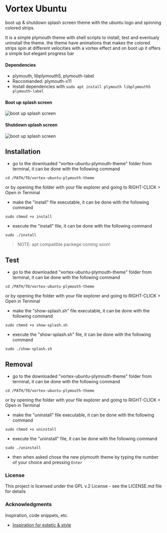 # Vortex Ubuntu

boot up &amp; shutdown splash screen theme with the ubuntu logo and spinning colored strips.

It is a simple plymouth theme with shell scripts to install, test and eventualy uninstall the theme.
the theme have animations that makes the colored strips spin at different velocities with a vortex effect and on boot up it offers a simple but elegant progress bar

#### Dependencies

* plymouth, libplymouth5, plymouth-label
* Raccomanded: plymouth-x11
* Install dependencies with `sudo apt install plymouth libplymouth5 plymouth-label`

#### Boot up splash screen
![boot up splash screen](https://i.imgur.com/saWDpPb.png)
#### Shutdown splash screen
![boot up splash screen](https://i.imgur.com/UkLr5pX.png)




## Installation



* go to the downloaded "vortex-ubuntu-plymouth-theme" folder from terminal, it can be done with the following command
```
cd /PATH/TO/vortex-ubuntu-plymouth-theme
```
or by opening the folder with your file explorer and going to RIGHT-CLICK > Open in Terminal
* make the "install" file executable, it can be done with the following command
```
sudo chmod +x install
```
* execute the "install" file, it can be done with the following command
```
sudo ./install
```

> NOTE: apt compatible packege coming soon!


## Test

* go to the downloaded "vortex-ubuntu-plymouth-theme" folder from terminal, it can be done with the following command
```
cd /PATH/TO/vortex-ubuntu-plymouth-theme
```
or by opening the folder with your file explorer and going to RIGHT-CLICK > Open in Terminal
* make the "show-splash.sh" file executable, it can be done with the following command
```
sudo chmod +x show-splash.sh
```
* execute the "show-splash.sh" file, it can be done with the following command
```
sudo ./show-splash.sh
```

## Removal

* go to the downloaded "vortex-ubuntu-plymouth-theme" folder from terminal, it can be done with the following command
```
cd /PATH/TO/vortex-ubuntu-plymouth-theme
```
or by opening the folder with your file explorer and going to RIGHT-CLICK > Open in Terminal
* make the "uninstall" file executable, it can be done with the following command
```
sudo chmod +x uninstall
```
* execute the "uninstall" file, it can be done with the following command
```
sudo ./uninstall
```
* then when asked chose the new plymouth theme by typing the number of your choice and pressing `Enter`


### License


This project is licensed under the GPL v.2 License - see the LICENSE.md file for details


### Acknowledgments

Inspiration, code snippets, etc.
* [Inspiration for estetic &amp; style](https://atom.io/)
